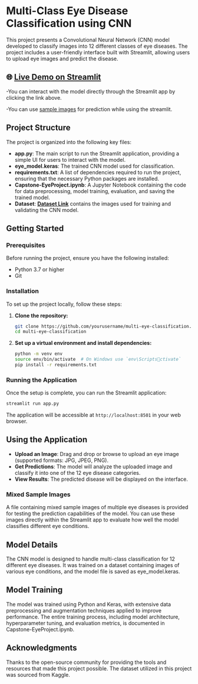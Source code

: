 
# Multi-Class Eye Disease Classification using CNN

This project presents a Convolutional Neural Network (CNN) model developed to classify images into 12 different classes of eye diseases. The project includes a user-friendly interface built with Streamlit, allowing users to upload eye images and predict the disease.

## 🌐 [**Live Demo on Streamlit**](https://eye-disease-classification-cnn-m59v9noqdytez6s8obcszw.streamlit.app/)

-You can interact with the model directly through the Streamlit app by clicking the link above.

-You can use [sample images](https://github.com/mujeebrahman022/Eye-Disease-Classification-CNN/tree/main/Sample_images) for prediction while using the streamlit.

## Project Structure

The project is organized into the following key files:

- **app.py**: The main script to run the Streamlit application, providing a simple UI for users to interact with the model.
- **eye_model.keras**: The trained CNN model used for classification.
- **requirements.txt**: A list of dependencies required to run the project, ensuring that the necessary Python packages are installed.
- **Capstone-EyeProject.ipynb**: A Jupyter Notebook containing the code for data preprocessing, model training, evaluation, and saving the trained model.
- **Dataset**: [**Dataset Link**](#) contains the images used for training and validating the CNN model.

## Getting Started

### Prerequisites

Before running the project, ensure you have the following installed:

- Python 3.7 or higher
- Git

### Installation

To set up the project locally, follow these steps:

1. **Clone the repository:**

   ```bash
   git clone https://github.com/yourusername/multi-eye-classification.git
   cd multi-eye-classification
   ```

2. **Set up a virtual environment and install dependencies:**

   ```bash
   python -m venv env
   source env/bin/activate  # On Windows use `env\Scriptsctivate`
   pip install -r requirements.txt
   ```

### Running the Application

Once the setup is complete, you can run the Streamlit application:

```bash
streamlit run app.py
```

The application will be accessible at `http://localhost:8501` in your web browser.

## Using the Application

- **Upload an Image**: Drag and drop or browse to upload an eye image (supported formats: JPG, JPEG, PNG).
- **Get Predictions**: The model will analyze the uploaded image and classify it into one of the 12 eye disease categories.
- **View Results**: The predicted disease will be displayed on the interface.

### Mixed Sample Images

A file containing mixed sample images of multiple eye diseases is provided for testing the prediction capabilities of the model. You can use these images directly within the Streamlit app to evaluate how well the model classifies different eye conditions.

## Model Details

The CNN model is designed to handle multi-class classification for 12 different eye diseases. It was trained on a dataset containing images of various eye conditions, and the model file is saved as eye_model.keras.

## Model Training

The model was trained using Python and Keras, with extensive data preprocessing and augmentation techniques applied to improve performance. The entire training process, including model architecture, hyperparameter tuning, and evaluation metrics, is documented in Capstone-EyeProject.ipynb.

## Acknowledgments

Thanks to the open-source community for providing the tools and resources that made this project possible. The dataset utilized in this project was sourced from Kaggle.
